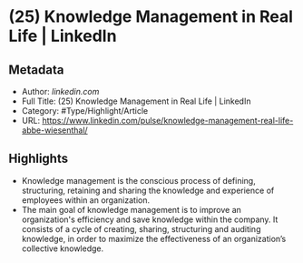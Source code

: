 # (25) Knowledge Management in Real Life | LinkedIn

## Metadata

* Author: *linkedin.com*
* Full Title: (25) Knowledge Management in Real Life | LinkedIn
* Category: #Type/Highlight/Article
* URL: https://www.linkedin.com/pulse/knowledge-management-real-life-abbe-wiesenthal/

## Highlights

* Knowledge management is the conscious process of defining, structuring, retaining and sharing the knowledge and experience of employees within an organization.
* The main goal of knowledge management is to improve an organization's efficiency and save knowledge within the company. It consists of a cycle of creating, sharing, structuring and auditing knowledge, in order to maximize the effectiveness of an organization’s collective knowledge.

